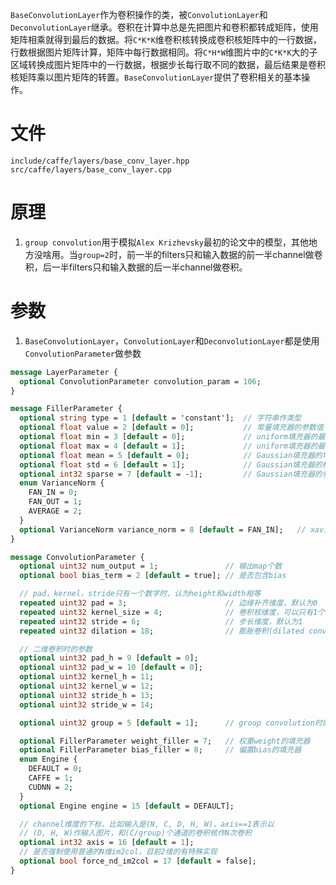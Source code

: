 `BaseConvolutionLayer`作为卷积操作的类，被`ConvolutionLayer`和`DeconvolutionLayer`继承。卷积在计算中总是先把图片和卷积都转成矩阵，使用矩阵相乘就得到最后的数据。将`C*K*K`维卷积核转换成卷积核矩阵中的一行数据，行数根据图片矩阵计算，矩阵中每行数据相同。将`C*H*W`维图片中的`C*K*K`大的子区域转换成图片矩阵中的一行数据，根据步长每行取不同的数据，最后结果是卷积核矩阵乘以图片矩阵的转置。`BaseConvolutionLayer`提供了卷积相关的基本操作。

# 文件
```
include/caffe/layers/base_conv_layer.hpp
src/caffe/layers/base_conv_layer.cpp
```

# 原理
1. `group convolution`用于模拟`Alex Krizhevsky`最初的论文中的模型，其他地方没啥用。当`group=2`时，前一半的filters只和输入数据的前一半channel做卷积，后一半filters只和输入数据的后一半channel做卷积。

# 参数
1. `BaseConvolutionLayer`，`ConvolutionLayer`和`DeconvolutionLayer`都是使用`ConvolutionParameter`做参数

```protobuf
message LayerParameter {
  optional ConvolutionParameter convolution_param = 106;
}

message FillerParameter {
  optional string type = 1 [default = 'constant'];  // 字符串作类型
  optional float value = 2 [default = 0];           // 常量填充器的参数值
  optional float min = 3 [default = 0];             // uniform填充器的最小值参数
  optional float max = 4 [default = 1];             // uniform填充器的最大值参数
  optional float mean = 5 [default = 0];            // Gaussian填充器的均值参数
  optional float std = 6 [default = 1];             // Gaussian填充器的标准差参数
  optional int32 sparse = 7 [default = -1];         // Gaussian填充器的参数
  enum VarianceNorm {
    FAN_IN = 0;
    FAN_OUT = 1;
    AVERAGE = 2;
  }
  optional VarianceNorm variance_norm = 8 [default = FAN_IN];   // xavier,msra填充器的参数
}

message ConvolutionParameter {
  optional uint32 num_output = 1;               // 输出map个数
  optional bool bias_term = 2 [default = true]; // 是否包含bias

  // pad，kernel，stride只有一个数字时，认为height和width相等
  repeated uint32 pad = 3;                      // 边缘补齐维度，默认为0
  repeated uint32 kernel_size = 4;              // 卷积核维度，可以只有1个或和图片的维度数相同个
  repeated uint32 stride = 6;                   // 步长维度，默认为1
  repeated uint32 dilation = 18;                // 膨胀卷积(dilated convolution)参数，默认为1

  // 二维卷积时的参数
  optional uint32 pad_h = 9 [default = 0];
  optional uint32 pad_w = 10 [default = 0];
  optional uint32 kernel_h = 11;
  optional uint32 kernel_w = 12;
  optional uint32 stride_h = 13;
  optional uint32 stride_w = 14;

  optional uint32 group = 5 [default = 1];      // group convolution时的组大小

  optional FillerParameter weight_filler = 7;   // 权重weight的填充器
  optional FillerParameter bias_filler = 8;     // 偏置bias的填充器
  enum Engine {
    DEFAULT = 0;
    CAFFE = 1;
    CUDNN = 2;
  }
  optional Engine engine = 15 [default = DEFAULT];

  // channel维度的下标，比如输入是(N, C, D, H, W)，axis==1表示以
  // (D, H, W)作输入图片，和(C/group)个通道的卷积核作N次卷积
  optional int32 axis = 16 [default = 1];
  // 是否强制使用普通的N维im2col，目前2维的有特殊实现
  optional bool force_nd_im2col = 17 [default = false];
}
```